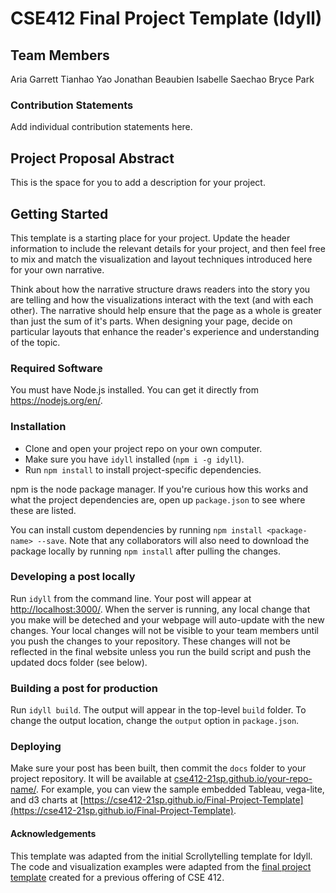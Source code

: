 # CSE412 Final Project Template (Idyll)

## Team Members

Aria Garrett
Tianhao Yao
Jonathan Beaubien
Isabelle Saechao
Bryce Park

### Contribution Statements

Add individual contribution statements here.

## Project Proposal Abstract

This is the space for you to add a description for your project.

## Getting Started

This template is a starting place for your project. Update the header information to include the relevant details for your project, and then feel free to mix and match the visualization and layout techniques introduced here for your own narrative.

Think about how the narrative structure draws readers into the story you are telling and how the visualizations interact with the text (and with each other). The narrative should help ensure that the page as a whole is greater than just the sum of it's parts. When designing your page, decide on particular layouts that enhance the reader's experience and understanding of the topic.

### Required Software

You must have Node.js installed. You can get it directly from https://nodejs.org/en/.

### Installation

- Clone and open your project repo on your own computer.
- Make sure you have `idyll` installed (`npm i -g idyll`).
- Run `npm install` to install project-specific dependencies.

npm is the node package manager. If you're curious how this works and what the project dependencies are, open up `package.json` to see where these are listed.

You can install custom dependencies by running `npm install <package-name> --save`. Note that any collaborators will also need to download the package locally by running `npm install` after pulling the changes.

### Developing a post locally

Run `idyll` from the command line. Your post will appear at [http://localhost:3000/](http://localhost:3000/). When the server is running, any local change that you make will be deteched and your webpage will auto-update with the new changes. Your local changes will not be visible to your team members until you push the changes to your repository. These changes will not be reflected in the final website unless you run the build script and push the updated docs folder (see below).

### Building a post for production

Run `idyll build`. The output will appear in the top-level `build` folder. To change the output location, change the `output` option in `package.json`.

### Deploying

Make sure your post has been built, then commit the `docs` folder to your project repository. It will be available at [cse412-21sp.github.io/your-repo-name/](). For example, you can view the sample embedded Tableau, vega-lite, and d3 charts at [https://cse412-21sp.github.io/Final-Project-Template](https://cse412-21sp.github.io/Final-Project-Template).

#### Acknowledgements

This template was adapted from the initial Scrollytelling template for Idyll. The code and visualization examples were adapted from the [final project template](https://github.com/cse412-21w/project-demo) created for a previous offering of CSE 412.
